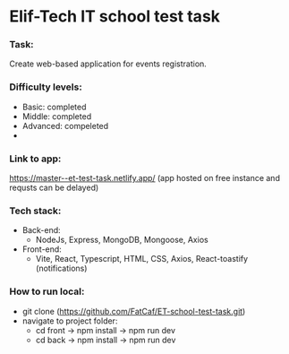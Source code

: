 # Elif-Tech IT school test task

### Task:
Create web-based application for events registration.

### Difficulty levels:
- Basic: completed
- Middle: completed
- Advanced: compeleted
- 
### Link to app: 
https://master--et-test-task.netlify.app/
(app hosted on free instance and requsts can be delayed)

### Tech stack:
- Back-end:
  - NodeJs, Express, MongoDB, Mongoose, Axios
- Front-end:
  - Vite, React, Typescript, HTML, CSS, Axios, React-toastify (notifications)
### How to run local:
- git clone (https://github.com/FatCaf/ET-school-test-task.git)
- navigate to project folder:
  - cd front -> npm install -> npm run dev
  - cd back -> npm install -> npm run dev
